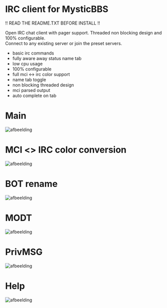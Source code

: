 # IRC client for MysticBBS

!! READ THE README.TXT BEFORE INSTALL !!

Open IRC chat client with pager support. Threaded non blocking design and 100% configurable.   
Connect to any existing server or join the preset servers.     

- basic irc commands
- fully aware away status name tab
- low cpu usage
- 100% configurable
- full mci <-> irc color support
- name tab toggle
- non blocking threaded design
- mci parsed output
- auto complete on tab     

# Main

![afbeelding](https://user-images.githubusercontent.com/472432/149822957-6bbaf478-1ab1-4e36-bef1-ef1ec1af4a22.png)


# MCI <> IRC color conversion

![afbeelding](https://user-images.githubusercontent.com/472432/149822975-af312acf-9040-44e5-9b9a-70901912b213.png)


# BOT rename

![afbeelding](https://user-images.githubusercontent.com/472432/149823015-c3ac4d38-380b-437c-93da-037abcbe2bb7.png)


# MODT

![afbeelding](https://user-images.githubusercontent.com/472432/149823047-5c725d7b-a93b-495e-bed7-8899cef64337.png)


# PrivMSG

![afbeelding](https://user-images.githubusercontent.com/472432/149823059-fcb4e8d6-23d3-435c-b324-ac6df240fd4a.png)


# Help

![afbeelding](https://user-images.githubusercontent.com/472432/149824285-dbbb3018-fc1f-496c-9b8f-77865cb06280.png)
